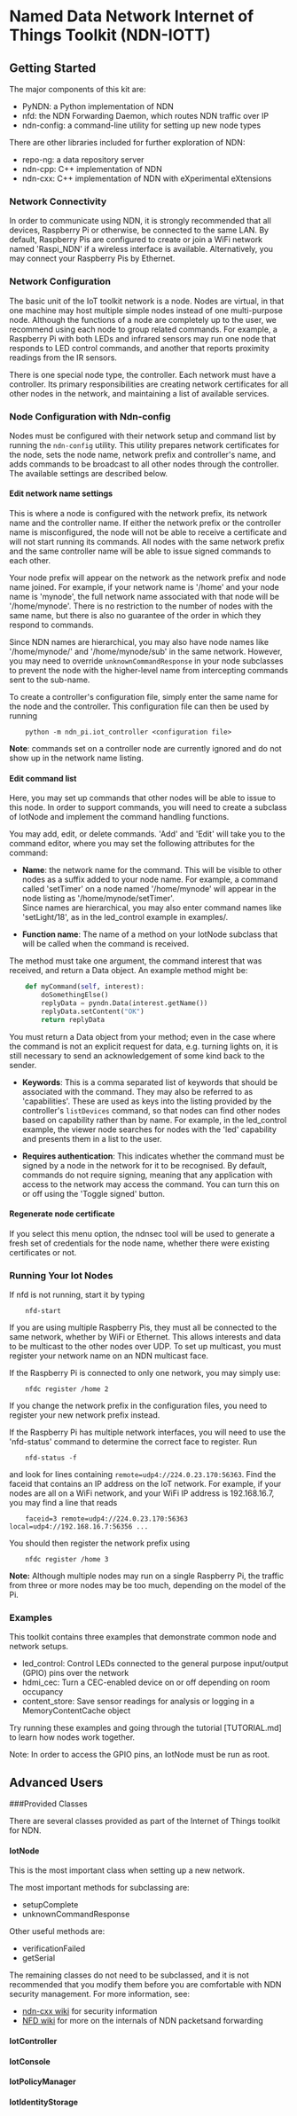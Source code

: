 Named Data Network Internet of Things Toolkit (NDN-IOTT)
==========================

 Getting Started
---------------------------------

The major components of this kit are:
-	PyNDN: a Python implementation of NDN
-	nfd: the NDN Forwarding Daemon, which routes NDN traffic over IP
-	ndn-config: a command-line utility for setting up new node types

There are other libraries included for further exploration of NDN:
-   repo-ng: a data repository server
-   ndn-cpp: C++ implementation of NDN
-   ndn-cxx: C++ implementation of NDN with eXperimental eXtensions



### Network Connectivity

In order to communicate using NDN, it is strongly recommended that all devices, Raspberry Pi or otherwise, be
connected to the same LAN. By default, Raspberry Pis are configured to create or join
a WiFi network named 'Raspi\_NDN' if a wireless interface is available. Alternatively, you may
 connect your Raspberry Pis by Ethernet.    


### Network Configuration

The basic unit of the IoT toolkit network is a node. Nodes are virtual, in that one
machine may host multiple simple nodes instead of one multi-purpose node. Although the functions of a node are
completely up to the user, we recommend using each node to group related commands. For example, a Raspberry Pi
with both LEDs and infrared sensors may run one node that responds to LED control commands, and another that 
reports proximity readings from the IR sensors.    

There is one special node type, the controller. Each network must have a controller. Its primary responsibilities 
are creating network certificates for all other nodes in the network, and maintaining a list of available 
services.    

### Node Configuration with Ndn-config

Nodes must be configured with their network setup and command list by running the 
`ndn-config` utility. This utility prepares network certificates for the node, sets the node 
name, network prefix and controller's name, and adds commands to be broadcast to all other nodes
through the controller. The available settings are described below.

#### Edit network name settings
This is where a node is configured with the network prefix, its network name and the controller name. 
If either the network prefix or the controller name is misconfigured, the node will not be able to 
receive a certificate and will not start running its commands. All nodes with the same network prefix
 and the same controller name will be able to issue signed commands to each other.    

Your node prefix will appear on the network as the network prefix and node name joined. For example,
 if your network name is '/home' and your node name is 'mynode', the full network name associated 
with that node will be '/home/mynode'. There is no restriction to the number of nodes with the same 
name, but there is also no guarantee of the order in which they respond to commands.   

Since NDN names are hierarchical, you may also have node names like  '/home/mynode/' and '/home/mynode/sub' in the same network.
However, you may need to override `unknownCommandResponse` in your node subclasses to prevent the node
 with the higher-level name from intercepting commands sent to the sub-name.
     
To create a controller's configuration file, simply enter the same name for the node and the controller. This configuration file can then be used by running

        python -m ndn_pi.iot_controller <configuration file>

**Note**: commands set on a controller node are currently ignored and do not show up in the network 
name listing.

#### Edit command list
Here, you may set up commands that other nodes will be able to issue to this node. In order to support
commands, you will need to create a subclass of IotNode and implement the command handling functions.

You may add, edit, or delete commands. 'Add' and 'Edit' will take you to the command editor,
 where you may set the following attributes for the command:

* **Name**: the network name for the command. This will be visible to other nodes as a suffix added 
to your node name. For example, a command called 'setTimer' on a node named '/home/mynode' will
appear in the node listing as '/home/mynode/setTimer'.  
 Since names are hierarchical, you may also enter command names like 'setLight/18', as in the led\_control example in examples/.

* **Function name**: The name of a method on your IotNode subclass that will be called when the command is
received. 

 The method must take one argument, the command interest that was received, and return a Data object. An example method might be:
```python
    def myCommand(self, interest):
        doSomethingElse()
        replyData = pyndn.Data(interest.getName())
        replyData.setContent("OK")
        return replyData
```
 
 You must return a Data object from your method; even in the case where the command is not an explicit
 request for data, e.g. turning lights on, it is still necessary to send an acknowledgement 
of some kind back to the sender.

* **Keywords**: This is a comma separated list of keywords that should be associated with the command. They
may also be referred to as 'capabilities'. These are used as keys into the listing provided by 
the controller's `listDevices` command, so that nodes can find other nodes based on capability rather
 than by name. For example, in the led\_control example, the viewer node searches for nodes with the 
'led' capability and presents them in a list to the user.

* **Requires authentication**: This indicates whether the command must be signed by a node in the network
for it to be recognised. By default, commands do not require signing, meaning that any application with
access to the network may access the command. You can turn this on or off using the 'Toggle signed' button.
 

#### Regenerate node certificate

If you select this menu option, the ndnsec tool will be used to generate a fresh set of credentials for
the node name, whether there were existing certificates or not.

### Running Your Iot Nodes

If nfd is not running, start it by typing

        nfd-start

If you are using multiple Raspberry Pis, they must all be connected to the same network, whether by WiFi 
or Ethernet. This allows interests and data to be multicast to the other nodes over UDP. To set up multicast,
you must register your network name on an NDN multicast face.

If the Raspberry Pi is connected to only one network, you may simply use:

        nfdc register /home 2

If you change the network prefix in the configuration files, you need to register your new network prefix instead.    

If the Raspberry Pi has multiple network interfaces, you will need to use the 
'nfd-status' command to determine the correct face to register. Run

        nfd-status -f

and look for lines containing `remote=udp4://224.0.23.170:56363`. Find the faceid
 that contains an IP address on the IoT network. For example, if your nodes are all on a WiFi network, and your 
WiFi IP address is 192.168.16.7, you may find a line
that reads

        faceid=3 remote=udp4://224.0.23.170:56363 local=udp4://192.168.16.7:56356 ...

You should then register the network prefix using

        nfdc register /home 3

**Note:** Although multiple nodes may run on a single Raspberry Pi, the traffic from three or more nodes may be
too much, depending on the model of the Pi.

### Examples

This toolkit contains three examples that demonstrate common node and network setups.
-	led\_control:	Control LEDs connected to the general purpose input/output (GPIO) pins over the network
-	hdmi\_cec: 	Turn a CEC-enabled device on or off depending on room occupancy
-	content\_store: Save sensor readings for analysis or logging in a MemoryContentCache object

Try running these examples and going through the tutorial [TUTORIAL.md] to learn how nodes work together.

Note: In order to access the GPIO pins, an IotNode must be run as root.


Advanced Users
--------------

###Provided Classes

There are several classes provided as part of the Internet of Things toolkit for NDN. 
#### IotNode

This is the most important class when setting up a new network. 

The most important methods for subclassing are:

* setupComplete 
* unknownCommandResponse

Other useful methods are:

* verificationFailed
* getSerial

The remaining classes do not need to be subclassed, and it is not recommended that you modify them
 before you are comfortable with NDN security management. For more information, see:

* [ndn-cxx wiki](http://redmine.named-data.net/projects/ndn-cxx/wiki) for security information
* [NFD wiki](http://redmine.named-data.net/projects/nfd/wiki) for more on the internals of NDN packetsand forwarding

#### IotController

#### IotConsole

#### IotPolicyManager

#### IotIdentityStorage
